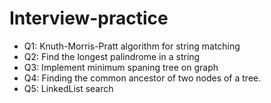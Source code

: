 # Interview-practice

- Q1: Knuth-Morris-Pratt algorithm for string matching
- Q2: Find the longest palindrome in a string
- Q3: Implement minimum spaning tree on graph
- Q4: Finding the common ancestor of two nodes of a tree.
- Q5: LinkedList search

